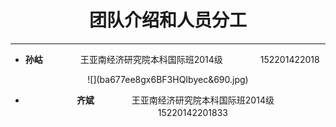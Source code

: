 # <center>团队介绍和人员分工


---

* **孙岵** 　　　　王亚南经济研究院本科国际班2014级    　　　　152201422018
<center>
![](ba677ee8gx6BF3HQIbyec&690.jpg)

* **齐斌**　　　　 王亚南经济研究院本科国际班2014级 　　　　15220142201833
<center>

